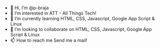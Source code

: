 - 👋 Hi, I’m @p-braja
- 👀 I’m interested in ATT - All Things Tech!
- 🌱 I’m currently learning HTML, CSS, Javascript, Google App Script & Linux
- 💞️ I’m looking to collaborate on HTML, CSS, Javascript, Google App Script & Linux
- 📫 How to reach me Send me a mail!

<!---
p-braja/p-braja is a ✨ special ✨ repository because its `README.md` (this file) appears on your GitHub profile.
You can click the Preview link to take a look at your changes.
--->
